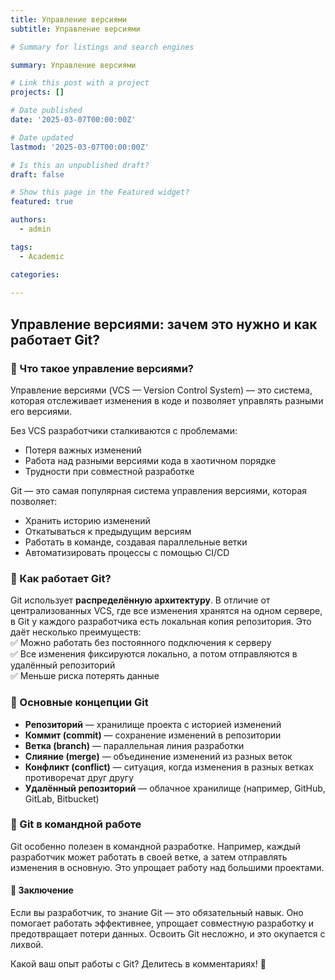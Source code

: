 ```yaml
---
title: Управление версиями
subtitle: Управление версиями

# Summary for listings and search engines

summary: Управление версиями

# Link this post with a project
projects: []

# Date published
date: '2025-03-07T00:00:00Z'

# Date updated
lastmod: '2025-03-07T00:00:00Z'

# Is this an unpublished draft?
draft: false

# Show this page in the Featured widget?
featured: true

authors:
  - admin

tags:
  - Academic

categories:
  
---
```


## Управление версиями: зачем это нужно и как работает Git?  

### 🔹 Что такое управление версиями?  
Управление версиями (VCS — Version Control System) — это система, которая отслеживает изменения в коде и позволяет управлять разными его версиями.  

Без VCS разработчики сталкиваются с проблемами:  
- Потеря важных изменений  
- Работа над разными версиями кода в хаотичном порядке  
- Трудности при совместной разработке  

Git — это самая популярная система управления версиями, которая позволяет:  
- Хранить историю изменений  
- Откатываться к предыдущим версиям  
- Работать в команде, создавая параллельные ветки  
- Автоматизировать процессы с помощью CI/CD  

### 🔹 Как работает Git?  
Git использует **распределённую архитектуру**. В отличие от централизованных VCS, где все изменения хранятся на одном сервере, в Git у каждого разработчика есть локальная копия репозитория. Это даёт несколько преимуществ:  
✅ Можно работать без постоянного подключения к серверу  
✅ Все изменения фиксируются локально, а потом отправляются в удалённый репозиторий  
✅ Меньше риска потерять данные  

### 🔹 Основные концепции Git  
- **Репозиторий** — хранилище проекта с историей изменений  
- **Коммит (commit)** — сохранение изменений в репозитории  
- **Ветка (branch)** — параллельная линия разработки  
- **Слияние (merge)** — объединение изменений из разных веток  
- **Конфликт (conflict)** — ситуация, когда изменения в разных ветках противоречат друг другу  
- **Удалённый репозиторий** — облачное хранилище (например, GitHub, GitLab, Bitbucket)  

### 🔹 Git в командной работе  
Git особенно полезен в командной разработке. Например, каждый разработчик может работать в своей ветке, а затем отправлять изменения в основную. Это упрощает работу над большими проектами.  

#### 🚀 Заключение  
Если вы разработчик, то знание Git — это обязательный навык. Оно помогает работать эффективнее, упрощает совместную разработку и предотвращает потери данных. Освоить Git несложно, и это окупается с лихвой.  

Какой ваш опыт работы с Git? Делитесь в комментариях! 💬  
